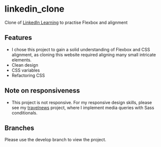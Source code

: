 # linkedin_clone
Clone of [LinkedIn Learning](https://www.linkedin.com/showcase/linkedinlearning/) to practise Flexbox and alignment

## Features
-	I chose this project to gain a solid understanding of Flexbox and CSS alignment, as cloning this website required aligning many small intricate elements.
-	Clean design
-	CSS variables
-	Refactoring CSS

## Note on responsiveness
- This project is not responsive. For my responsive design skills, please see my [travelnews](https://github.com/chrisenoch/travelnews) project, where I implement media queries with Sass conditionals.

## Branches
Please use the develop branch to view the project.
